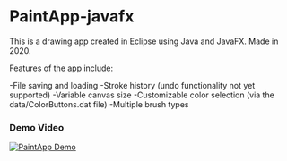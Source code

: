 # PaintApp-javafx

This is a drawing app created in Eclipse using Java and JavaFX.  Made in 2020.

Features of the app include:

-File saving and loading
-Stroke history (undo functionality not yet supported)
-Variable canvas size
-Customizable color selection (via the data/ColorButtons.dat file)
-Multiple brush types

### Demo Video
[![PaintApp Demo](http://img.youtube.com/vi/3NkpSiMHmqs/0.jpg)](https://www.youtube.com/watch?v=3NkpSiMHmqs "PaintApp Demo")
